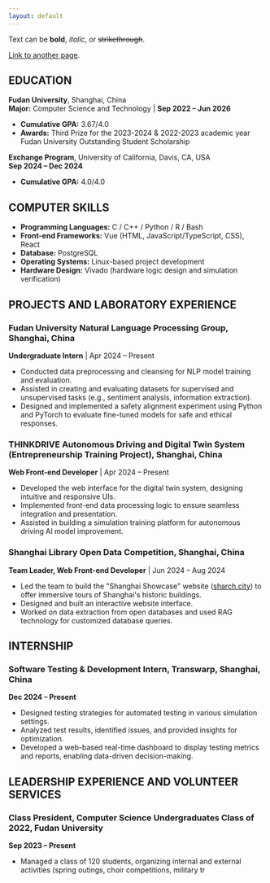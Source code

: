 ```yaml
---
layout: default
---
```


Text can be **bold**, _italic_, or ~~strikethrough~~.

[Link to another page](./another-page.html).

## EDUCATION  

**Fudan University**, Shanghai, China  
**Major:** Computer Science and Technology | **Sep 2022 – Jun 2026**  
- **Cumulative GPA:** 3.67/4.0  
- **Awards:** Third Prize for the 2023-2024 & 2022-2023 academic year Fudan University Outstanding Student Scholarship  

**Exchange Program**, University of California, Davis, CA, USA  
**Sep 2024 – Dec 2024**  
- **Cumulative GPA:** 4.0/4.0  




## COMPUTER SKILLS  
- **Programming Languages:** C / C++ / Python / R / Bash  
- **Front-end Frameworks:** Vue (HTML, JavaScript/TypeScript, CSS), React  
- **Database:** PostgreSQL  
- **Operating Systems:** Linux-based project development  
- **Hardware Design:** Vivado (hardware logic design and simulation verification)  




## PROJECTS AND LABORATORY EXPERIENCE  

### **Fudan University Natural Language Processing Group**, Shanghai, China  
**Undergraduate Intern** | Apr 2024 – Present  
- Conducted data preprocessing and cleansing for NLP model training and evaluation.  
- Assisted in creating and evaluating datasets for supervised and unsupervised tasks (e.g., sentiment analysis, information extraction).  
- Designed and implemented a safety alignment experiment using Python and PyTorch to evaluate fine-tuned models for safe and ethical responses.  

### **THINKDRIVE Autonomous Driving and Digital Twin System (Entrepreneurship Training Project)**, Shanghai, China  
**Web Front-end Developer** | Apr 2024 – Present  
- Developed the web interface for the digital twin system, designing intuitive and responsive UIs.  
- Implemented front-end data processing logic to ensure seamless integration and presentation.  
- Assisted in building a simulation training platform for autonomous driving AI model improvement.  

### **Shanghai Library Open Data Competition**, Shanghai, China  
**Team Leader, Web Front-end Developer** | Jun 2024 – Aug 2024  
- Led the team to build the "Shanghai Showcase" website ([sharch.city](https://www.sharch.city)) to offer immersive tours of Shanghai's historic buildings.  
- Designed and built an interactive website interface.  
- Worked on data extraction from open databases and used RAG technology for customized database queries.  




## INTERNSHIP  

### **Software Testing & Development Intern, Transwarp**, Shanghai, China  
**Dec 2024 – Present**  
- Designed testing strategies for automated testing in various simulation settings.  
- Analyzed test results, identified issues, and provided insights for optimization.  
- Developed a web-based real-time dashboard to display testing metrics and reports, enabling data-driven decision-making.  




## LEADERSHIP EXPERIENCE AND VOLUNTEER SERVICES  

### **Class President**, Computer Science Undergraduates Class of 2022, Fudan University  
**Sep 2023 – Present**  
- Managed a class of 120 students, organizing internal and external activities (spring outings, choir competitions, military tr
